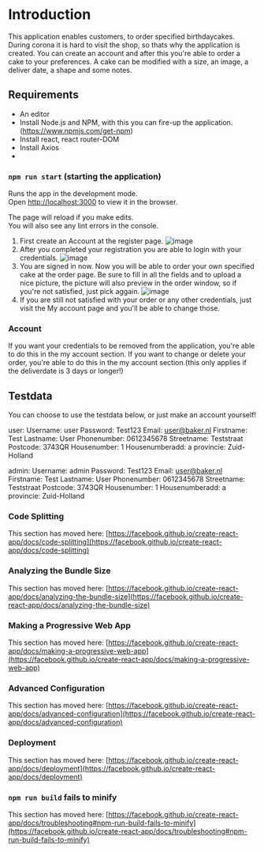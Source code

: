 # Introduction
This application enables customers, to order specified birthdaycakes. During corona it is hard to visit the shop, so thats why the application is created. You can create an account and after this you're able to order a cake to your preferences. A cake can be modified with a size, an image, a deliver date, a shape and some notes.

## Requirements

- An editor
- Install Node.js and NPM, with this you can fire-up the application. (https://www.npmjs.com/get-npm)
- Install react, react router-DOM
- Install Axios
- 
### `npm run start` (starting the application)

Runs the app in the development mode.\
Open [http://localhost:3000](http://localhost:3000) to view it in the browser.

The page will reload if you make edits.\
You will also see any lint errors in the console.

1. First create an Account at the register page.
![image](https://user-images.githubusercontent.com/75301702/119733115-5b7a6400-be79-11eb-9104-528727b39f9f.png)
2. After you completed your registration you are able to login with your credentials.
![image](https://user-images.githubusercontent.com/75301702/119733307-a005ff80-be79-11eb-8f79-d5c606ccb22b.png)
3. You are signed in now. Now you will be able to order your own specified cake at the order page. Be sure to fill in all the fields and to upload a nice picture, the picture will also preview in the order window, so if you're not satisfied, just pick aggain.
![image](https://user-images.githubusercontent.com/75301702/119733563-04c15a00-be7a-11eb-921a-938f7c281e0e.png)
4. If you are still not satisfied with your order or any other credentials, just visit the My account page and you'll be able to change those.


### Account

If you want your credentials to be removed from the application, you're able to do this in the my account section.
If you want to change or delete your order, you're able to do this in the my account section.(this only applies if the deliverdate is 3 days or longer!)

## Testdata
You can choose to use the testdata below, or just make an account yourself!

user:
Username: user
Password: Test123
Email: user@baker.nl
Firstname: Test
Lastname: User
Phonenumber: 0612345678
Streetname: Teststraat
Postcode: 3743QR
Housenumber: 1
Housenumberadd: a
provincie: Zuid-Holland

admin:
Username: admin
Password: Test123
Email: user@baker.nl
Firstname: Test
Lastname: User
Phonenumber: 0612345678
Streetname: Teststraat
Postcode: 3743QR
Housenumber: 1
Housenumberadd: a
provincie: Zuid-Holland


### Code Splitting

This section has moved here: [https://facebook.github.io/create-react-app/docs/code-splitting](https://facebook.github.io/create-react-app/docs/code-splitting)

### Analyzing the Bundle Size

This section has moved here: [https://facebook.github.io/create-react-app/docs/analyzing-the-bundle-size](https://facebook.github.io/create-react-app/docs/analyzing-the-bundle-size)

### Making a Progressive Web App

This section has moved here: [https://facebook.github.io/create-react-app/docs/making-a-progressive-web-app](https://facebook.github.io/create-react-app/docs/making-a-progressive-web-app)

### Advanced Configuration

This section has moved here: [https://facebook.github.io/create-react-app/docs/advanced-configuration](https://facebook.github.io/create-react-app/docs/advanced-configuration)

### Deployment

This section has moved here: [https://facebook.github.io/create-react-app/docs/deployment](https://facebook.github.io/create-react-app/docs/deployment)

### `npm run build` fails to minify

This section has moved here: [https://facebook.github.io/create-react-app/docs/troubleshooting#npm-run-build-fails-to-minify](https://facebook.github.io/create-react-app/docs/troubleshooting#npm-run-build-fails-to-minify)
